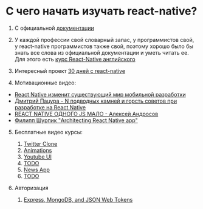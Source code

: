 # C чего начать изучать react-native?

1. С официальной [документации](https://facebook.github.io/react-native/docs/getting-started.html)

2. У каждой профессии свой словарный запас, у программистов свой, у react-native программистов также свой, поэтому хорошо было бы знать все слова из официальной документации и уметь читать ее. Для этого есть [курс React-Native английского](www.memrise.com/course/1450006/react-react-native/)

3. Интересный проект [30 дней с react-native](https://github.com/fangwei716/30-days-of-react-native)

4. Мотивационные видео:
  * [React Native изменит существующий мир мобильной разработки](https://www.youtube.com/watch?v=Fdi6YcmBVG8&t=9s)
  * [Дмитрий Пацура - N подводных камней и горсть советов при разработке на React Native](https://youtu.be/qehnKIu30mY) 
  * [REACT NATIVE ОДНОГО JS МАЛО - Алексей Андросов](https://www.youtube.com/watch?v=RwTmWpZ0MyA)
  * [Филипп Шурпик "Architecting React Native app"](https://www.youtube.com/watch?v=3MmwAW1VnGo)

5. Бесплатные видео курсы:
    1. [Twitter Clone](https://github.com/react-native-village/react-native-video-tutorial)
    4. [Animations](https://www.youtube.com/watch?v=XKgfszmI1bk)
    5. [Youtube UI](https://www.youtube.com/watch?v=LdKtugH-sb8)
    6. [TODO](https://www.youtube.com/watch?v=xb8uTN3qiUI)
    7. [News App](https://www.youtube.com/watch?v=8id-MphYTAo)
    8. [TODO](https://www.youtube.com/watch?v=AV41HahZEpU)
    
6. Авторизация 
    1. [Express, MongoDB, and JSON Web Tokens](https://medium.com/handlebar-labs/graphql-authentication-with-react-native-apollo-part-1-2-9613aacd80b3)
